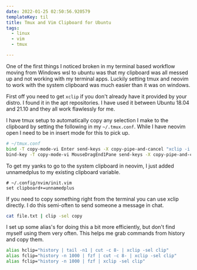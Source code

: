 ```yaml
---
date: 2022-01-25 02:50:56.920579
templateKey: til
title: Tmux and Vim Clipboard for Ubuntu
tags:
  - linux
  - vim
  - tmux

---
```


One of the first things I noticed broken in my terminal based workflow moving
from Windows wsl to ubuntu was that my clipboard was all messed up and not
working with my terminal apps.  Luckily setting tmux and neovim to work with
the system clipboard was much easier than it was on windows.

First off you need to get `xclip` if you don't already have it provided by your
distro.  I found it in the apt repositories.  I have used it between Ubuntu
18.04 and 21.10 and they all work flawlessly for me.

I have tmux setup to automatically copy any selection I make to the clipboard
by setting the following in my `~/.tmux.conf`. While I have neovim open I need
to be in insert mode for this to pick up.

``` bash
# ~/tmux.conf
bind -T copy-mode-vi Enter send-keys -X copy-pipe-and-cancel "xclip -i -f -selection primary | xclip -i -selection clipboard"
bind-key -T copy-mode-vi MouseDragEnd1Pane send-keys -X copy-pipe-and-cancel "xclip -selection clipboard -i"
```

To get my yanks to go to the system clipboard in neovim, I just added
unnamedplus to my existing clipboard variable.

``` vim
# ~/.config/nvim/init.vim
set clipboard+=unnamedplus
```

If you need to copy something right from the terminal you can use xclip
directly.  I do this semi-often to send someone a message in chat.

``` bash
cat file.txt | clip -sel copy
```

I set up some alias's for doing this a bit more efficiently, but don't find
myself using them very often.  This helps me grab commands from history and
copy them.

``` bash
alias hclip="history | tail -n1 | cut -c 8- | xclip -sel clip"
alias fclip="history -n 1000 | fzf | cut -c 8- | xclip -sel clip"
alias fclip="history -n 1000 | fzf | xclip -sel clip"
```
